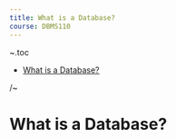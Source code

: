 ```yaml
---
title: What is a Database?
course: DBMS110
---
```


~.toc

- [What is a Database?](#what-is-a-database)

/~

# What is a Database?
